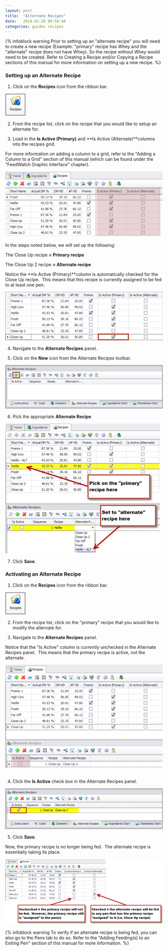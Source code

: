 ```yaml
---
layout: post
title:  "Alternate Recipes"
date:   2014-02-20 09:58:40
categories: guides recipes
---
```


{% infoblock warning Prior to setting up an "alternate recipe" you will need to create a new recipe (Example: "primary" recipe has Whey and the "alternate" recipe does not have Whey). So the recipe without Whey would need to be created. Refer to Creating a Recipe and/or Copying a Recipe sections of this manual for more information on setting up a new recipe. %}


### Setting up an Alternate Recipe

1. Click on the **Recipes** icon from the ribbon bar.

  ![](/assets/images/image129.png)

2. From the recipe list, click on the recipe that you would like
to setup an alternate for.

3. Load in the **Is Active (Primary)** and **Is Active
(Alternate)**columns into the recipes grid.

  For more information on adding a column to a grid, refer to the "Adding a Column to a Grid" section of this manual (which can be found under the "FeedWatch Graphic Interface" chapter).

  ![](/assets/images/image162.jpg)

  In the steps noted below, we will set up the following:

  The Close Up recipe **= Primary recipe**

  The Close Up 2 recipe **= Alternate recipe**

  Notice the **Is Active (Primary)**column is automatically checked for the Close Up recipe.  This means that this recipe is currently assigned to be fed to at least one pen.

  ![](/assets/images/image163.png)

4. Navigate to the **Alternate Recipes** panel. 

5. Click on the **New** icon from the Alternate Recipes toolbar.

  ![](/assets/images/image164.jpg)

6. Pick the appropriate **Alternate Recipe**.

  ![](/assets/images/image165.jpg)

7. Click **Save**.

### Activating an Alternate Recipe

1. Click on the **Recipes** icon from the ribbon bar.

  ![](/assets/images/image129.png)

2. From the recipe list, click on the "primary" recipe that you would like to modify the alternate for.

3. Navigate to the **Alternate Recipes** panel. 

  Notice that the "Is Active" column is currently unchecked in the Alternate Recipes panel.  This means that the primary recipe is active, not the alternate.

  ![](/assets/images/image166.png) 

4. Click the **Is Active** check box in the Alternate Recipes
panel.

  ![](/assets/images/image167.png)

5. Click **Save**.

  Now, the primary recipe is no longer being fed.  The alternate recipe is essentially taking its place. 

  ![](/assets/images/image168.png)

{% infoblock warning To verify if an alternate recipe is being fed, you can also go to the Pens tab to do so. Refer to the "Adding Feeding(s) to an Exiting Pen" section of this manual for more information. %}
